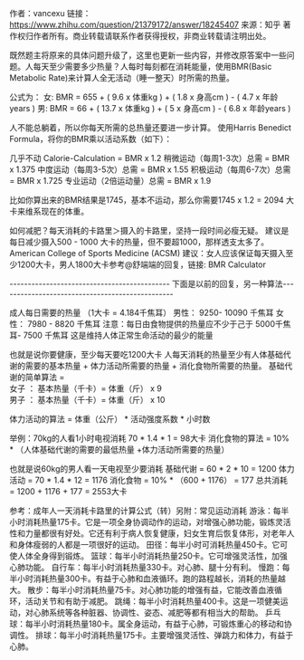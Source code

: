 作者：vancexu
链接：https://www.zhihu.com/question/21379172/answer/18245407
来源：知乎
著作权归作者所有。商业转载请联系作者获得授权，非商业转载请注明出处。

既然题主将原来的具体问题升级了，这里也更新一些内容，并修改原答案中一些问题。人每天至少需要多少热量？人每时每刻都在消耗能量，使用BMR(Basic Metabolic Rate)来计算人全无活动（睡一整天）时所需的热量。

公式为：
女: BMR = 655 + ( 9.6 x 体重kg ) + ( 1.8 x 身高cm ) - ( 4.7 x 年龄years )
男: BMR = 66 + ( 13.7 x 体重kg ) + ( 5 x 身高cm ) - ( 6.8 x 年龄years )

人不能总躺着，所以你每天所需的总热量还要进一步计算。
使用Harris Benedict Formula，将你的BMR乘以活动系数（如下）：

几乎不动 Calorie-Calculation = BMR x 1.2
稍微运动（每周1-3次）总需 = BMR x 1.375
中度运动（每周3-5次）总需 = BMR x 1.55
积极运动（每周6-7次）总需 = BMR x 1.725
专业运动（2倍运动量）总需 = BMR x 1.9

比如你算出来的BMR结果是1745，基本不运动，那么你需要1745 x 1.2 = 2094 大卡来维系现在的体重。

如何减肥？每天消耗的卡路里＞摄入的卡路里，坚持一段时间必瘦无疑。
建议是每日减少摄入500 - 1000 大卡的热量，但不要超1000，那样透支太多了。
American College of Sports Medicine (ACSM) 建议：女人应该保证每天摄入至少1200大卡，男人1800大卡参考@舒端端的回复，链接: BMR Calculator

-------------------------------------------- 下面是以前的回复，另一种算法------------------------------------------------

成人每日需要的热量  （1大卡 = 4.184千焦耳）
男性： 9250- 10090 千焦耳 
女性： 7980 - 8820 千焦耳 
注意：每日由食物提供的热量应不少于己于 5000千焦耳- 7500 千焦耳 这是维持人体正常生命活动的最少的能量 

也就是说你要健康，至少每天要吃1200大卡
人每天消耗的热量至少有人体基础代谢的需要的基本热量 + 体力活动所需要的热量 + 消化食物所需要的热量。 
基础代谢的简单算法 =        
女子 ： 基本热量（千卡）= 体重（斤） x 9        
男子 ： 基本热量（千卡）= 体重（斤） x 10 

体力活动的算法 = 体重（公斤） * 活动强度系数 * 小时数       

举例：70kg的人看1小时电视消耗 70 * 1.4 * 1 = 98大卡
消化食物的算法 = 10% * （人体基础代谢的需要的最低热量 +体力活动所需要的热量） 

也就是说60kg的男人看一天电视至少要消耗
基础代谢 = 60 * 2 * 10 = 1200
体力活动 = 70 * 1.4 * 12 = 1176
消化食物 = 10% * （600 + 1176） = 177
总共消耗 = 1200 + 1176 + 177 = 2553大卡

参考：成年人一天消耗卡路里的计算公式（转）另附：常见运动消耗
游泳：每半小时消耗热量175卡。它是一项全身协调动作的运动，对增强心肺功能，锻炼灵活性和力量都很有好处。它还有利于病人恢复健康，妇女生育后恢复体形，对老年人和身体瘦弱的人都是一项很好的运动。 
田径：每半小时可消耗热量450卡。它可使人体全身得到锻炼。 
篮球：每半小时消耗热量250卡。它可增强灵活性，加强心肺功能。 
自行车：每半小时消耗热量330卡。对心肺、腿十分有利。 
慢跑：每半小时消耗热量300卡。有益于心肺和血液循环。跑的路程越长，消耗的热量越大。 
散步：每半小时消耗热量75卡。对心肺功能的增强有益，它能改善血液循环，活动关节和有助于减肥。 
跳绳：每半小时消耗热量400卡。这是一项健美运动，对心肺系统等各种脏器、协调性、姿态、减肥等都有相当大的帮助。 
乒乓球：每半小时消耗热量180卡。属全身运动，有益于心肺，可锻炼重心的移动和协调性。 
排球：每半小时消耗热量175卡。主要增强灵活性、弹跳力和体力，有益于心肺。